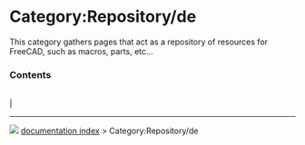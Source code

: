 # Category:Repository/de
This category gathers pages that act as a repository of resources for FreeCAD, such as macros, parts, etc\...

### Contents

|     |     |     |
| --- | --- | --- |
|



---
![](images/Right_arrow.png) [documentation index](../README.md) > Category:Repository/de

